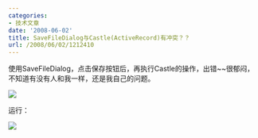 ```yaml
---
categories:
- 技术文章
date: '2008-06-02'
title: SaveFileDialog与Castle(ActiveRecord)有冲突？？
url: /2008/06/02/1212410
---
```



使用SaveFileDialog，点击保存按钮后，再执行Castle的操作，出错~~很郁闷，不知道有没有人和我一样，还是我自己的问题。

![](http://www.cnblogs.com/images/cnblogs_com/coderzh/castlecode.JPG)

运行：

![](http://www.cnblogs.com/images/cnblogs_com/coderzh/Castle.JPG)